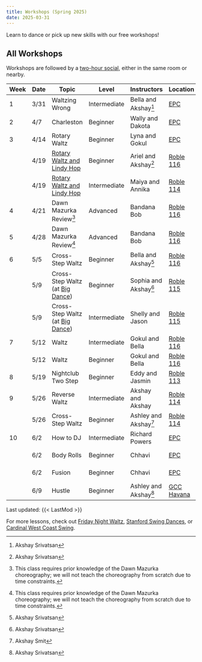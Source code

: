 ```yaml
---
title: Workshops (Spring 2025)
date: 2025-03-31
---
```


Learn to dance or pick up new skills with our free workshops!

<!--more-->

## All Workshops

Workshops are followed by a [two-hour social](/events), either in the same room
or nearby.

| Week | Date | Topic                                       | Level        | Instructors           | Location           | Time       |
|------|------|---------------------------------------------|--------------|-----------------------|--------------------|------------|
| 1    | 3/31 | Waltzing Wrong                              | Intermediate | Bella and Akshay[^2]  | [EPC][epc]         | 7-8        |
| 2    | 4/7  | Charleston                                  | Beginner     | Wally and Dakota      | [EPC][epc]         | 7-8        |
| 3    | 4/14 | Rotary Waltz                                | Beginner     | Lyna and Gokul        | [EPC][epc]         | 7-8        |
|      | 4/19 | [Rotary Waltz and Lindy Hop][jazz]          | Beginner     | Ariel and Akshay[^2]  | [Roble 116][roble] | 5-7        |
|      | 4/19 | [Rotary Waltz and Lindy Hop][jazz]          | Intermediate | Maiya and Annika      | [Roble 114][roble] | 5-7        |
| 4    | 4/21 | Dawn Mazurka Review[^1]                     | Advanced     | Bandana Bob           | [Roble 116][roble] | 8-9:30     |
| 5    | 4/28 | Dawn Mazurka Review[^1]                     | Advanced     | Bandana Bob           | [Roble 116][roble] | 8-9:30     |
| 6    | 5/5  | Cross-Step Waltz                            | Beginner     | Bella and Akshay[^2]  | [Roble 116][roble] | 8-9:30     |
|      | 5/9  | Cross-Step Waltz (at [Big Dance][bigdance]) | Beginner     | Sophia and Akshay[^2] | [Roble 115][roble] | 8-9        |
|      | 5/9  | Cross-Step Waltz (at [Big Dance][bigdance]) | Intermediate | Shelly and Jason      | [Roble 115][roble] | 8-9        |
| 7    | 5/12 | Waltz                                       | Intermediate | Gokul and Bella       | [Roble 116][roble] | 8-9        |
|      | 5/12 | Waltz                                       | Beginner     | Gokul and Bella       | [Roble 116][roble] | 9-9:30     |
| 8    | 5/19 | Nightclub Two Step                          | Beginner     | Eddy and Jasmin       | [Roble 113][roble] | 9:30-10:30 |
| 9    | 5/26 | Reverse Waltz                               | Intermediate | Akshay and Akshay     | [Roble 114][roble] | 7:30-8:30  |
|      | 5/26 | Cross-Step Waltz                            | Beginner     | Ashley and Akshay[^3] | [Roble 114][roble] | 8:30-9:30  |
| 10   | 6/2  | How to DJ                                   | Intermediate | Richard Powers        | [EPC][epc]         | 7:00-7:45  |
|      | 6/2  | Body Rolls                                  | Beginner     | Chhavi                | [EPC][epc]         | 7:45-8:00  |
|      | 6/2  | Fusion                                      | Beginner     | Chhavi                | [EPC][epc]         | 8:00-9:00  |
|      | 6/9  | Hustle                                      | Beginner     | Ashley and Akshay[^2] | [GCC Havana][gcc]  | 7:00-8:00  |

[^1]: This class requires prior knowledge of the Dawn Mazurka choreography; we
    will not teach the choreography from scratch due to time constraints.
[^2]: Akshay Srivatsan
[^3]: Akshay Smit

Last updated: {{< LastMod >}}

For more lessons, check out [Friday Night Waltz][fnw], [Stanford Swing
Dances][ssd], or [Cardinal West Coast Swing][wcs].

[epc]: /info/locations/#elliott-program-center
[roble]: /info/locations/#roble-gym
[gcc]: /info/locations/#graduate-community-center
[rains]: /info/locations/#rains-houses
[ssd]: https://swing.stanford.edu
[wcs]: https://www.facebook.com/cardinalswing/
[fnw]: http://fridaynightwaltz.com/
[vball]: https://vienneseball.stanford.edu
[evgr]: /info/locations/#escondido-village-graduate-residences

[jazz]: /posts/25spr-all-that-jazz
[bigdance]: https://bigdance.stanford.edu/
